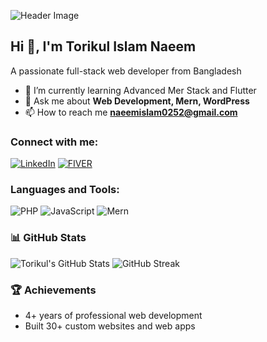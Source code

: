 ![Header Image]([https://yourimageurl.com](https://pngtree.com/freebackground/illustration-of-a-3d-render-showcasing-a-concept-of-web-ui-ux-design-development-seo-optimization-and-marketing-for-web-building_13289194.html))

## Hi 👋, I'm Torikul Islam Naeem
A passionate full-stack web developer from Bangladesh

- 🌱 I’m currently learning Advanced Mer Stack and Flutter
- 💬 Ask me about **Web Development, Mern, WordPress**
- 📫 How to reach me **naeemislam0252@gmail.com**

### Connect with me:
[![LinkedIn]([https://img.shields.io/badge/LinkedIn-0077B5?style=flat-square&logo=linkedin&logoColor=white)](https://www.linkedin.com/in/torikulislam20241/](https://www.linkedin.com/in/torikul-islam-naeem-a18674231/))
[![FIVER]([https://img.shields.io/badge/Facebook-1877F2?style=flat-square&logo=facebook&logoColor=white)](https://www.facebook.com/torikulislam20241/](https://www.fiverr.com/torikulislam222?up_rollout=true))

### Languages and Tools:
![PHP](https://img.shields.io/badge/PHP-777BB4?style=flat-square&logo=php&logoColor=white)
![JavaScript](https://img.shields.io/badge/JavaScript-F7DF1E?style=flat-square&logo=javascript&logoColor=black)
![Mern](![Mern](https://github.com/user-attachments/assets/eccc51f5-790b-4fc8-b717-35b458d9d64e)
)

### 📊 GitHub Stats
![Torikul's GitHub Stats](https://github-readme-stats.vercel.app/api?username=Torikulislam20241&show_icons=true&theme=radical)
![GitHub Streak](https://github-readme-streak-stats.herokuapp.com/?user=Torikulislam20241&theme=radical)

### 🏆 Achievements
- 4+ years of professional web development
- Built 30+ custom websites and web apps
